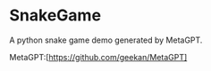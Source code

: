 # SnakeGame
A python snake game demo generated by MetaGPT.

MetaGPT:[https://github.com/geekan/MetaGPT]
